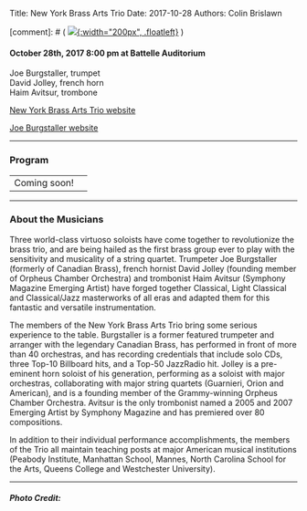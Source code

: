 Title: New York Brass Arts Trio
Date: 2017-10-28
Authors: Colin Brislawn

[comment]: # ( [![ ]({filename}/images/2017-2018/YoungArtists400.jpg){:width="200px", .floatleft}]({filename}./NewYorkBrassArtsTrio.md) )


#### October 28th, 2017 8:00 pm at Battelle Auditorium

Joe Burgstaller, trumpet <br>
David Jolley, french horn <br>
Haim Avitsur, trombone  

[New York Brass Arts Trio website](http://www.dispeker.com/artist.php?id=nybrassarts)

[Joe Burgstaller website](http://www.joeburgstaller.com/nybat.shtml)

---

### Program

|                          |                                  |
|--------------------------|---------------------------------:|
| Coming soon!             |                              |


---

### About the Musicians

Three world-class virtuoso soloists have come together to revolutionize the brass trio, and are being hailed as the first brass group ever to play with the sensitivity and musicality of a string quartet. Trumpeter Joe Burgstaller (formerly of Canadian Brass), french hornist David Jolley (founding member of Orpheus Chamber Orchestra) and trombonist Haim Avitsur (Symphony Magazine Emerging Artist) have forged together Classical, Light Classical and Classical/Jazz masterworks of all eras and adapted them for this fantastic and versatile instrumentation.

The members of the New York Brass Arts Trio bring some serious experience to the table. Burgstaller is a former featured trumpeter and arranger with the legendary Canadian Brass, has performed in front of more than 40 orchestras, and has recording credentials that include solo CDs, three Top-10 Billboard hits, and a Top-50 JazzRadio hit. Jolley is a pre-eminent horn soloist of his generation, performing as a soloist with major orchestras, collaborating with major string quartets (Guarnieri, Orion and American), and is a founding member of the Grammy-winning Orpheus Chamber Orchestra. Avitsur is the only trombonist named a 2005 and 2007 Emerging Artist by Symphony Magazine and has premiered over 80 compositions.

In addition to their individual performance accomplishments, the members of the Trio all maintain teaching posts at major American musical institutions (Peabody Institute, Manhattan School, Mannes, North Carolina School for the Arts, Queens College and Westchester University).

---

##### Photo Credit:

